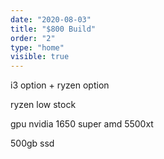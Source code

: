 ```yaml
---
date: "2020-08-03"
title: "$800 Build"
order: "2"
type: "home"
visible: true
---
```

i3 option + ryzen option

ryzen low stock

gpu
nvidia 1650 super
amd 5500xt

500gb ssd
